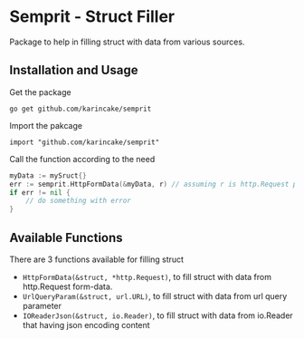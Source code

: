 # Semprit - Struct Filler
Package to help in filling struct with data from various sources. 

## Installation and Usage
Get the package

`go get github.com/karincake/semprit`

Import the pakcage

`import "github.com/karincake/semprit"`

Call the function according to the need

```go
myData := mySruct{}
err := semprit.HttpFormData(&myData, r) // assuming r is http.Request pointer
if err != nil {
    // do something with error
}
```

## Available Functions
There are 3 functions available for filling struct
- `HttpFormData(&struct, *http.Request)`, to fill struct with data from http.Request form-data.
- `UrlQueryParam(&struct, url.URL)`, to fill struct with data from url query parameter
- `IOReaderJson(&struct, io.Reader)`, to fill struct with data from io.Reader that having json encoding content
